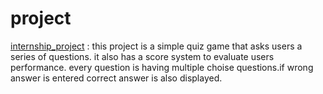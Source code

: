 # project

[internship_project](internship_project1.py) :
this project is a simple quiz game that asks users a series of questions. it also has a score system to evaluate users performance. every question is having multiple choise questions.if wrong answer is entered correct answer is also displayed.

